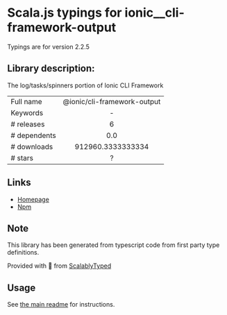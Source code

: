 
# Scala.js typings for ionic__cli-framework-output

Typings are for version 2.2.5

## Library description:
The log/tasks/spinners portion of Ionic CLI Framework

|                    |                 |
| ------------------ | :-------------: |
| Full name          | @ionic/cli-framework-output |
| Keywords           | - |
| # releases         | 6 |
| # dependents       | 0.0 |
| # downloads        | 912960.3333333334 |
| # stars            | ? |

## Links
- [Homepage](https://ionicframework.com/)
- [Npm](https://www.npmjs.com/package/%40ionic%2Fcli-framework-output)
    


## Note
This library has been generated from typescript code from first party type definitions.

Provided with :purple_heart: from [ScalablyTyped](https://github.com/oyvindberg/ScalablyTyped)

## Usage
See [the main readme](../../readme.md) for instructions.


